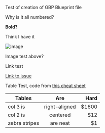 Test of creation of GBP Blueprint file

Why is it all numbered?

<b> Bold? </b>

Think I have it

![image](https://user-images.githubusercontent.com/28106049/117024219-b47b3000-acf1-11eb-8039-092f2cd5ff7b.png)

Image test above?

Link test 

[Link to issue](https://github.com/maverickmcnitto/hello-world/issues/2)


Table Test, code from [this cheat sheet](https://github.com/adam-p/markdown-here/wiki/Markdown-Cheatsheet)

| Tables        | Are           | Hard  |
| ------------- |:-------------:| -----:|
| col 3 is      | right-aligned | $1600 |
| col 2 is      | centered      |   $12 |
| zebra stripes | are neat      |    $1 |
